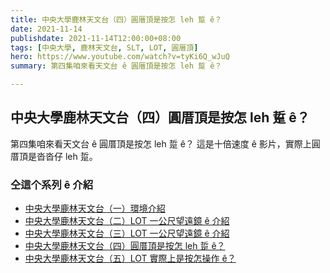 ```yaml
---
title: 中央大學鹿林天文台（四）圓厝頂是按怎 leh 踅 ê？
date: 2021-11-14
publishdate: 2021-11-14T12:00:00+08:00
tags: [中央大學, 鹿林天文台, SLT, LOT, 圓厝頂]
hero: https://www.youtube.com/watch?v=tyKi6Q_wJuQ
summary: 第四集咱來看天文台 ê 圓厝頂是按怎 leh 踅 ê？

---
```



## 中央大學鹿林天文台（四）圓厝頂是按怎 leh 踅 ê？

第四集咱來看天文台 ê 圓厝頂是按怎 leh 踅 ê？
這是十倍速度 ê 影片，實際上圓厝頂是沓沓仔 leh 踅。



### 仝這个系列 ê 介紹
- [中央大學鹿林天文台（一）環境介紹](https://apod.tw/bonus/20211105_lulinobservatory_1/)
- [中央大學鹿林天文台（二）LOT 一公尺望遠鏡 ê 介紹](https://apod.tw/bonus/20211108_lulinobservatory_2/)
- [中央大學鹿林天文台（三）LOT 一公尺望遠鏡 ê 介紹](https://apod.tw/bonus/20211110_lulinobservatory_3/)
- [中央大學鹿林天文台（四）圓厝頂是按怎 leh 踅 ê？](https://apod.tw/bonus/20211114_lulinobservatory_4/)
- [中央大學鹿林天文台（五）LOT 實際上是按怎操作 ê？](https://apod.tw/bonus/20211124_lulinobservatory_5/)

